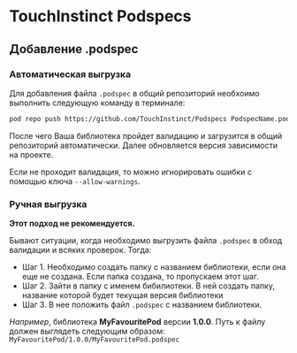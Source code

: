# TouchInstinct Podspecs

## Добавление .podspec

### Автоматическая выгрузка

Для добавления файла `.podspec` в общий репозиторий необхоимо выполнить следующую команду в терминале:

```sh
pod repo push https://github.com/TouchInstinct/Podspecs PodspecName.podspec
```

После чего Ваша библиотека пройдет валидацию и загрузится в общий репозиторий автоматически. Далее обновляется версия зависимости на проекте.

Если не проходит валидация, то можно игнорировать ошибки с помощью ключа `--allow-warnings`.

### Ручная выгрузка

**Этот подход не рекомендуется.**

Бывают ситуации, когда необходимо выгрузить файла `.podspec` в обход валидации и всяких проверок. Тогда:

 - Шаг 1. Необходимо создать папку c названием библиотеки, если она еще не создана. Если папка создана, то пропускаем этот шаг.
 - Шаг 2. Зайти в папку с именем бибилиотеки. В ней создать папку, название которой будет текущая версия библиотеки
 - Шаг 3. В нее положить файл `.podspec` c названием библиотеки.

*Например*, библиотека **MyFavouritePod** версии **1.0.0**. Путь к файлу должен выглядеть следующим образом: `MyFavouritePod/1.0.0/MyFavouritePod.podspec`
